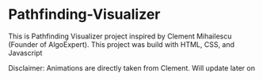 # Pathfinding-Visualizer

This is Pathfinding Visualizer project inspired by Clement Mihailescu (Founder of AlgoExpert). This project was build with HTML, CSS, and Javascript

Disclaimer: Animations are directly taken from Clement. Will update later on
